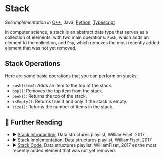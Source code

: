 # Stack

*See implementation in*
[C++](/concepts/python/stack/README.md),
Java,
[Python](/concepts/python/stack.md),
[Typescript](/concepts/typescript/stack.md)

In computer science, a stack is an abstract data type that serves as a collection of elements, with two main operations: `Push`, which adds an element to the collection, and `Pop`, which removes the most recently added element that was not yet removed.

## Stack Operations 

Here are some basic operations that you can perform on stacks:

* `push(item)`: Adds an item to the top of the stack.
* `pop()`: Removes the top item from the stack.
* `peek()`: Returns the top of the stack.
* `isEmpty()`: Returns true if and only if the stack is empty.
* `size()`: Returns the number of items in the stack.

## 🔗 Further Reading

* ▶️ [Stack Introduction](https://youtu.be/L3ud3rXpIxA?list=PLDV1Zeh2NRsB6SWUrDFW2RmDotAfPbeHu), Data structures playlist, WilliamFiset, 2017
* ▶️ [Stack Implementation](https://www.youtube.com/watch?v=RAMqDLI6_1c&list=PLDV1Zeh2NRsB6SWUrDFW2RmDotAfPbeHu&index=9&ab_channel=WilliamFiset), Data structures playlist, WilliamFiset, 2017
* ▶️ [Stack Code](https://www.youtube.com/watch?v=oiZssCfk4_U&list=PLDV1Zeh2NRsB6SWUrDFW2RmDotAfPbeHu&index=10&ab_channel=WilliamFiset), Data structures playlist, WilliamFiset, 2017
es the most recently added element that was not yet removed.